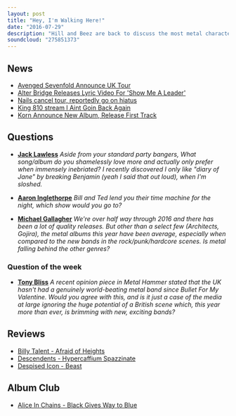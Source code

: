 ```yaml
---
layout: post
title: "Hey, I'm Walking Here!"
date: "2016-07-29"
description: "Hill and Beez are back to discuss the most metal characters in the world of film, video games and beyond, review the new albums from Billy Talent, The Descendents and Despised Icon, Avenged Sevenfold's upcoming UK tour, the new tracks from Korn, Alter Bridge and King 810, Nails splitting up, ragga Draiman returns and there's an Album Club on Alice In Chains' Black Gives Way to Blue. Hey! I'm walking' heeeeere!"
soundcloud: "275851373"
---
```


## News

- [Avenged Sevenfold Announce UK Tour](http://www.gigsandtours.com/news/avenged-sevenfold-announce-/2557)
- [Alter Bridge Releases Lyric Video For 'Show Me A Leader'](http://www.blabbermouth.net/news/alter-bridge-releases-lyric-video-for-show-me-a-leader-more-the-last-hero-album-details/)
- [Nails cancel tour, reportedly go on hiatus](http://lambgoat.com/news/26974/Nails-cancel-tour-reportedly-go-on-hiatus)
- [King 810 stream I Aint Goin Back Again](http://teamrock.com/news/2016-07-25/king-810-stream-i-aint-goin-back-again)
- [Korn Announce New Album, Release First Track](http://www.kerrang.com/44519/korn-announce-new-album-release-first-track/)


## Questions

- [**Jack Lawless**](https://www.facebook.com/thatsnotmetalpodcast/photos/a.1814755825417620.1073741828.1814737015419501/1929270617299473/?type=3&comment_id=1929274047299130&comment_tracking=%7B%22tn%22%3A%22R9%22%7D)
*Aside from your standard party bangers, What song/album do you shamelessly love more and actually only prefer when immensely inebriated? I recently discovered I only like "diary of Jane" by breaking Benjamin (yeah I said that out loud), when I'm sloshed.*

- [**Aaron Inglethorpe**](https://www.facebook.com/thatsnotmetalpodcast/photos/a.1814755825417620.1073741828.1814737015419501/1929270617299473/?type=3&comment_id=1929276467298888&comment_tracking=%7B%22tn%22%3A%22R9%22%7D)
*Bill and Ted lend you their time machine for the night, which show would you go to?*

- [**Michael Gallagher**](https://www.facebook.com/thatsnotmetalpodcast/photos/a.1814755825417620.1073741828.1814737015419501/1929270617299473/?type=3&comment_id=1929277873965414&comment_tracking=%7B%22tn%22%3A%22R9%22%7D)
*We're over half way through 2016 and there has been a lot of quality releases. But other than a select few (Architects, Gojira), the metal albums this year have been average, especially when compared to the new bands in the rock/punk/hardcore scenes. Is metal falling behind the other genres?*


### Question of the week

- [**Tony Bliss**](https://www.facebook.com/thatsnotmetalpodcast/photos/a.1814755825417620.1073741828.1814737015419501/1929270617299473/?type=3&comment_id=1929302413962960&comment_tracking=%7B%22tn%22%3A%22R%22%7D)
*A recent opinion piece in Metal Hammer stated that the UK hasn't had a genuinely world-beating metal band since Bullet For My Valentine. Would you agree with this, and is it just a case of the media at large ignoring the huge potential of a British scene which, this year more than ever, is brimming with new, exciting bands?*


## Reviews

- [Billy Talent - Afraid of Heights](https://itunes.apple.com/gb/album/afraid-of-heights/id1110115630)
- [Descendents - Hypercaffium Spazzinate](https://itunes.apple.com/gb/album/hypercaffium-spazzinate/id1118155500)
- [Despised Icon - Beast](https://itunes.apple.com/gb/album/beast/id1112620723)


## Album Club

- [Alice In Chains - Black Gives Way to Blue](https://itunes.apple.com/gb/album/black-gives-way-to-blue/id720116395)
